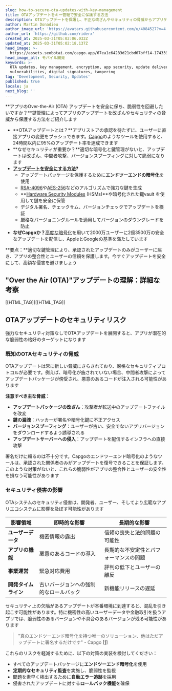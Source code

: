 ```yaml
---
slug: how-to-secure-ota-updates-with-key-management
title: OTAアップデートをキー管理で安全に保護する方法
description: OTAアップデートを保護し、不正な改ざんやセキュリティの脅威からアプリケーションを守るための、効果的な鍵管理と暗号化の方法について学びましょう。
author: Martin Donadieu
author_image_url: 'https://avatars.githubusercontent.com/u/4084527?v=4'
author_url: 'https://github.com/riderx'
created_at: 2025-03-31T05:02:06.032Z
updated_at: 2025-03-31T05:02:18.137Z
head_image: >-
  https://assets.seobotai.com/capgo.app/67ea1c64283d21cbd67bff14-1743397338137.jpg
head_image_alt: モバイル開発
keywords: >-
  OTA updates, key management, encryption, app security, update delivery,
  vulnerabilities, digital signatures, tampering
tag: 'Development, Security, Updates'
published: true
locale: ja
next_blog: ''
---
```


**アプリのOver-the-Air (OTA) アップデートを安全に保ち、脆弱性を回避したいですか？**鍵管理によってアプリのアップデートを改ざんやセキュリティの脅威から保護する方法をご紹介します

- **OTAアップデートとは？**アプリストアの承認を待たずに、ユーザーに直接アプリの変更をプッシュできます。[Capgo](https://capgo.app/)のようなツールを使用すると、24時間以内に95%のアップデート率を達成できます
- **なぜセキュリティが重要か？**適切な暗号化と鍵管理がないと、アップデートは改ざん、中間者攻撃、バージョンスプーフィングに対して脆弱になります
- **[アップデートを安全にする方法](https://capgo.app/docs/plugin/cloud-mode/hybrid-update/)?**
    - アップデートパッケージを保護するために**エンドツーエンドの暗号化**を使用
    - [RSA-4096](https://enwikipediaorg/wiki/RSA_\(cryptosystem\))や[AES-256](https://enwikipediaorg/wiki/Advanced_Encryption_Standard)などのアルゴリズムで強力な鍵を生成
    - **[Hardware Security Modules](https://enwikipediaorg/wiki/Hardware_security_module) (HSMs)**や暗号化された鍵vault を使用して鍵を安全に保管
    - デジタル署名、チェックサム、バージョンチェックでアップデートを検証
    - 厳格なバージョニングルールを適用してバージョンのダウングレードを防止
- **なぜCapgoか？**[高度な暗号化](https://capgo.app/docs/cli/migrations/encryption/)を用いて2000万ユーザーに2億3500万の安全なアップデートを配信し、AppleとGoogleの基準を満たしています

**要点：**適切な鍵管理により、承認されたアップデートのみがユーザーに届き、アプリの整合性とユーザーの信頼を保護します。今すぐアップデートを安全にして、高額な侵害を避けましょう

## "Over the Air (OTA)"アップデートの理解：詳細な考察

[[HTML_TAG]][[HTML_TAG]]

## OTAアップデートのセキュリティリスク

強力なセキュリティ対策なしでOTAアップデートを展開すると、アプリが潜在的な脆弱性の格好のターゲットになります

### 既知のOTAセキュリティの脅威

OTAアップデートは常に新しい脅威にさらされており、厳格なセキュリティプロトコルが必要です。例えば、暗号化が施されていない場合、中間者攻撃によってアップデートパッケージが傍受され、悪意のあるコードが注入される可能性があります

**注意すべき主な脅威：**

- **アップデートパッケージの改ざん**：攻撃者が転送中のアップデートファイルを改変
- **鍵の漏洩**：ハッカーが署名や暗号化鍵に不正アクセス
- **バージョンスプーフィング**：ユーザーが古い、安全でないアプリバージョンをダウンロードするよう誘導される
- **アップデートサーバーへの侵入**：アップデートを配信するインフラへの直接攻撃

署名だけに頼るのは不十分です。Capgoのエンドツーエンド暗号化のようなツールは、承認された関係者のみがアップデートを復号できることを保証します。このような対策がないと、これらの脆弱性がアプリの整合性とユーザーの安全性を損なう可能性があります

### セキュリティ侵害の影響

OTAシステムのセキュリティ侵害は、開発者、ユーザー、そしてより広範なアプリエコシステムに影響を及ぼす可能性があります

| **影響領域** | **即時的な影響** | **長期的な影響** |
| --- | --- | --- |
| **ユーザーデータ** | 機密情報の露出 | 信頼の喪失と法的問題の可能性 |
| **アプリの機能** | 悪意のあるコードの導入 | 長期的な不安定性とパフォーマンスの問題 |
| **事業運営** | 緊急対応費用 | 評判の低下とユーザーの離反 |
| **開発タイムライン** | 古いバージョンへの強制的なロールバック | 新機能リリースの遅延 |

セキュリティ上の欠陥があるアップデートが本番環境に到達すると、混乱を引き起こす可能性があります。特に機密性の高いユーザーデータや金融取引を扱うアプリでは、脆弱性のあるバージョンや不具合のあるバージョンが残る可能性があります

> "真のエンドツーエンド暗号化を持つ唯一のソリューション、他はただアップデートに署名するだけです" - Capgo [\[1\]](https://capgo.app/)

これらのリスクを軽減するために、以下の対策の実装を検討してください：

- すべてのアップデートパッケージに**エンドツーエンド暗号化**を使用
- **定期的なセキュリティ監査**を実施し、脆弱性を監視
- 問題を素早く検出するために**自動エラー追跡**を採用
- 侵害されたアップデートに対する**ロールバック機能**を確保